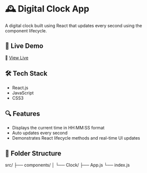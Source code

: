 # 🕰️ Digital Clock App

A digital clock built using React that updates every second using the component lifecycle.

## 🚀 Live Demo
🔗 [View Live](https://clock20p4.ccbp.tech/)

## 🛠️ Tech Stack
- React.js
- JavaScript
- CSS3

## 🔍 Features
- Displays the current time in HH:MM:SS format
- Auto updates every second
- Demonstrates React lifecycle methods and real-time UI updates

## 📂 Folder Structure
src/ ├── components/ │ └── Clock/ ├── App.js └── index.js

